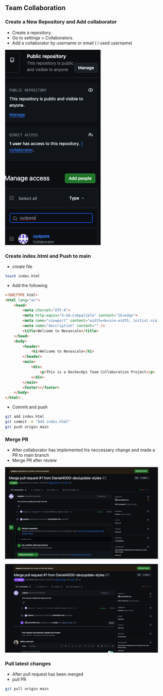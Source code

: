 ## Team Collaboration

### Create a New Repository and Add collaborator
- Create a repository.
- Go to settings > Collaborators.
- Add a collaborator by username or email ( i used username)

![Add collaborator](add_collab.png)

### Create index.html and Push to main
- create file
```bash
touch index.html
```

- Add the following
```html
<!DOCTYPE html>
<html lang="en">
    <head>
        <meta charset="UTF-8">
        <meta http-equiv="X-UA-Compatible" content="IE=edge">
        <meta name="viewport" content="width=device-width, initial-scale=1.0">
        <meta name="description" content="" />
        <title>Welcome to Nexascale</title>
    </head>
    <body>
        <header>
            <h1>Welcome to Nexascale</h1>
        </header>
        <main>
            <div>
                <p>This is a DevSecOps Team Collaboration Project</p>
            </div>
        </main>
        <footer></footer>
    </body>
</html>
```
- Commit and push

```bash
git add index.html
git commit -m "Add index.html"
git push origin main
```
### Merge PR
- After collaborator has implemented his neccessary change and made a PR to main branch
- Merge PR after review

![open](./open.png)

![merged](./merged.png)

### Pull latest changes
- After pull request has been merged
- pull PR

```bash
git pull origin main
```
